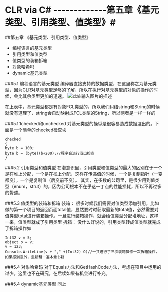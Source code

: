 ﻿CLR via C#   -------------第五章《基元类型、引用类型、值类型》#
========================================
##第五章                《基元类型、引用类型、值类型》

 - 编程语言的基元类型
 - 引用类型和值类型
 - 值类型的装箱拆箱
 - 对象哈希吗
 - dynamic基元类型

###5.1  编程语言的基元类型
编译器直接支持的数据类型，在这里称之为基元类型，因为CLR对基元类型足够的了解，所以在执行对基元类型的对象的操作的时候，会比其余类型更加的迅速。
![此处输入图片的描述][1]


  [1]: http://img.educity.cn/img_5/127/2013102518/1976185456.jpg
  在上表中，基元类型都是有对象FCL类型的，所以我们纠结string和String的时候就没有道理了，string会自动映射成FCL类型的String，所以两者是一样一样的
  
###5.1.1checked和unchecked
对基元类型的操纵是很容易造成数据溢出的。下面是一个简单的checked检查块
```
checked
{
byte b = 100;
byte b = (byte)(b+200);//程序会进行溢出检查
}
```

###5.2  引用类型和值类型
<i class="icon-lightbulb"></i>在潜意识里，引用类型和值类型的最大的区别在于一个是在堆上分配，一个是在栈上分配，这样在传递值的时候，一个是复制指针（一变都变），一个是复制值（后变前不变）。
<i class="icon-lightbulb"></i>其实，在多数的公司里，是很少用到值类型（enum，strut）的，因为公司根本不在乎这一丁点的性能损耗，所以不再过多的赘述。

###5.3 值类型的装箱和拆箱
<i class="icon-lightbulb"></i>装箱：
很多时候我们需要对值类型添加引用，比如做的第一个项目的返回页面total值，显然要时时获取最新的total值，必然需要对值类型total进行装箱操作。一旦进行装箱操作，就会给值类型分配堆地址，这样一来，值类型就成了引用类型
<i class="icon-lightbulb"></i>拆箱：
没什么好说的，引用类型转成值类型就完成了拆箱操作如
```
Int32 v = 5;
object o = v;
v = 123;
Console.WriteLine(v + "," +(Int32) O)//一共进行了三次装箱操作一次拆箱操作，如果感到意外，重新翻一遍本章书籍
```

###5.4  对象哈希码
<i class="icon-lightbulb"></i>对于Equals方法和GetHashCode方法，考虑在项目中运用的过少，这里也不在研究，在后续如果有机会进行补充。

###5.4  dynamic基元类型
同上
